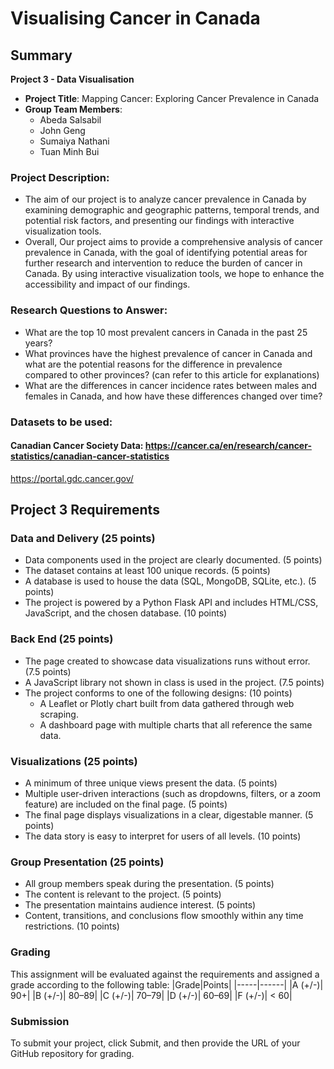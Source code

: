 # Visualising Cancer in Canada
## Summary
**Project 3 - Data Visualisation**

  * **Project Title**: Mapping Cancer: Exploring Cancer Prevalence in Canada
  * **Group Team Members**: 
    * Abeda Salsabil
    * John Geng
    * Sumaiya Nathani
    * Tuan Minh Bui

### Project Description: 
* The aim of our project is to analyze cancer prevalence in Canada by examining demographic and geographic patterns, temporal trends, and potential risk factors, and presenting our findings with interactive visualization tools. 
* Overall, Our project aims to provide a comprehensive analysis of cancer prevalence in Canada, with the goal of identifying potential areas for further research and intervention to reduce the burden of cancer in Canada. By using interactive visualization tools, we hope to enhance the accessibility and impact of our findings.

### Research Questions to Answer:
- What are the top 10 most prevalent cancers in Canada in the past 25 years?
- What provinces have the highest prevalence of cancer in Canada and what are the potential reasons for the difference in prevalence compared to other provinces? (can refer to this article for explanations) 
- What are the differences in cancer incidence rates between males and females in Canada, and how have these differences changed over time?

### Datasets to be used:
#### Canadian Cancer Society Data: https://cancer.ca/en/research/cancer-statistics/canadian-cancer-statistics
https://portal.gdc.cancer.gov/ 

## Project 3 Requirements
### Data and Delivery (25 points)
* Data components used in the project are clearly documented. (5 points)
* The dataset contains at least 100 unique records. (5 points)
* A database is used to house the data (SQL, MongoDB, SQLite, etc.). (5 points)
* The project is powered by a Python Flask API and includes HTML/CSS, JavaScript, and the chosen database. (10 points)
### Back End (25 points)
* The page created to showcase data visualizations runs without error. (7.5 points)
* A JavaScript library not shown in class is used in the project. (7.5 points)
* The project conforms to one of the following designs: (10 points)
  * A Leaflet or Plotly chart built from data gathered through web scraping.
  * A dashboard page with multiple charts that all reference the same data.
### Visualizations (25 points)
* A minimum of three unique views present the data. (5 points)
* Multiple user-driven interactions (such as dropdowns, filters, or a zoom feature) are included on the final page. (5 points)
* The final page displays visualizations in a clear, digestable manner. (5 points)
* The data story is easy to interpret for users of all levels. (10 points)
### Group Presentation (25 points)
* All group members speak during the presentation. (5 points)
* The content is relevant to the project. (5 points)
* The presentation maintains audience interest. (5 points)
* Content, transitions, and conclusions flow smoothly within any time restrictions. (10 points)
### Grading
This assignment will be evaluated against the requirements and assigned a grade according to the following table:
|Grade|Points|
|-----|------|
|A (+/-)|	90+|
|B (+/-)|	80–89|
|C (+/-)|	70–79|
|D (+/-)|	60–69|
|F (+/-)|	< 60|

### Submission
To submit your project, click Submit, and then provide the URL of your GitHub repository for grading.
